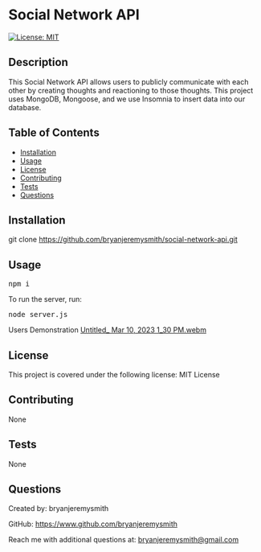 # Social Network API

[![License: MIT](https://img.shields.io/badge/License-MIT-yellow.svg)](https://github.com/bryanjeremysmith/social-network-API/blob/main/LICENSE)

## Description

This Social Network API allows users to publicly communicate with each other by creating thoughts and reactioning to those thoughts. This project uses MongoDB, Mongoose, and we use Insomnia to insert data into our database.

## Table of Contents

- [Installation](#installation)
- [Usage](#usage)
- [License](#license)
- [Contributing](#contributing)
- [Tests](#tests)
- [Questions](#questions)

## Installation

git clone https://github.com/bryanjeremysmith/social-network-api.git

## Usage

<pre>npm i</pre>

To run the server, run:

<pre>node server.js</pre>

Users Demonstration
[Untitled_ Mar 10, 2023 1_30 PM.webm](https://user-images.githubusercontent.com/113069298/224432707-2bcf05b8-b6f1-4080-b483-78e688b76ab8.webm)


## License 

This project is covered under the following license: MIT License

## Contributing

None

## Tests

None

## Questions

Created by: bryanjeremysmith

GitHub: https://www.github.com/bryanjeremysmith

Reach me with additional questions at: bryanjeremysmith@gmail.com
